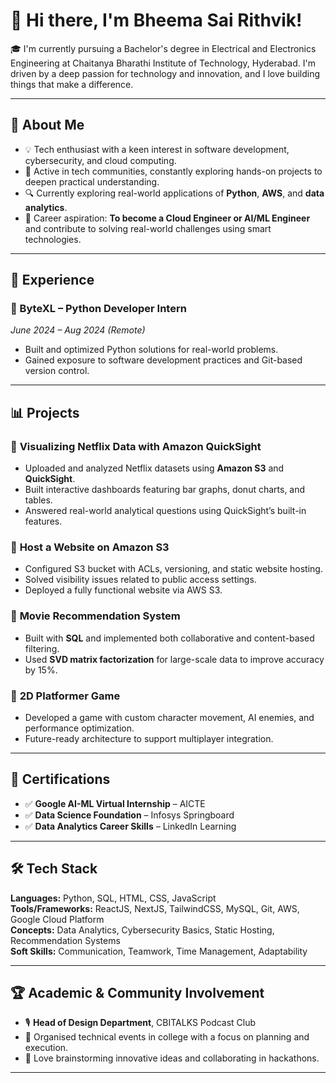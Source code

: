 # 👋 Hi there, I'm Bheema Sai Rithvik!

🎓 I'm currently pursuing a Bachelor's degree in Electrical and Electronics Engineering at Chaitanya Bharathi Institute of Technology, Hyderabad. I'm driven by a deep passion for technology and innovation, and I love building things that make a difference.

---

## 🧠 About Me

- 💡 Tech enthusiast with a keen interest in software development, cybersecurity, and cloud computing.
- 💬 Active in tech communities, constantly exploring hands-on projects to deepen practical understanding.
- 🔍 Currently exploring real-world applications of **Python**, **AWS**, and **data analytics**.
- 🎯 Career aspiration: **To become a Cloud Engineer or AI/ML Engineer** and contribute to solving real-world challenges using smart technologies.

---

## 💼 Experience

### 🔸 ByteXL – Python Developer Intern  
*June 2024 – Aug 2024 (Remote)*  
- Built and optimized Python solutions for real-world problems.  
- Gained exposure to software development practices and Git-based version control.


---

## 📊 Projects

### 🔹 **Visualizing Netflix Data with Amazon QuickSight**  
- Uploaded and analyzed Netflix datasets using **Amazon S3** and **QuickSight**.  
- Built interactive dashboards featuring bar graphs, donut charts, and tables.  
- Answered real-world analytical questions using QuickSight’s built-in features.

### 🔹 **Host a Website on Amazon S3**  
- Configured S3 bucket with ACLs, versioning, and static website hosting.  
- Solved visibility issues related to public access settings.  
- Deployed a fully functional website via AWS S3.

### 🔹 **Movie Recommendation System**  
- Built with **SQL** and implemented both collaborative and content-based filtering.  
- Used **SVD matrix factorization** for large-scale data to improve accuracy by 15%.  

### 🔹 **2D Platformer Game**  
- Developed a game with custom character movement, AI enemies, and performance optimization.  
- Future-ready architecture to support multiplayer integration.

---

## 📜 Certifications

- ✅ **Google AI-ML Virtual Internship** – AICTE  
- ✅ **Data Science Foundation** – Infosys Springboard  
- ✅ **Data Analytics Career Skills** – LinkedIn Learning  

---

## 🛠️ Tech Stack

**Languages:** Python, SQL, HTML, CSS, JavaScript  
**Tools/Frameworks:** ReactJS, NextJS, TailwindCSS, MySQL, Git, AWS, Google Cloud Platform  
**Concepts:** Data Analytics, Cybersecurity Basics, Static Hosting, Recommendation Systems  
**Soft Skills:** Communication, Teamwork, Time Management, Adaptability

---

## 🏆 Academic & Community Involvement

- 🎙️ **Head of Design Department**, CBITALKS Podcast Club  
- 📅 Organised technical events in college with a focus on planning and execution.  
- 🧩 Love brainstorming innovative ideas and collaborating in hackathons.

---

